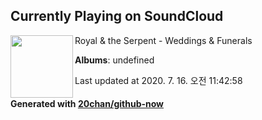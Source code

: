 ## Currently Playing on SoundCloud

[<img align="left" width="100" src="https://i1.sndcdn.com/artworks-000510057018-xzalyk-t120x120.jpg">](https://soundcloud.com/royalandtheserpent/weddings-funerals)

Royal & the Serpent - Weddings & Funerals

**Albums**: undefined

Last updated at 2020. 7. 16. 오전 11:42:58

#### Generated with [20chan/github-now](https://github.com/20chan/github-now)


<!--
**20chan/20chan** is a ✨ _special_ ✨ repository because its `README.md` (this file) appears on your GitHub profile.

Here are some ideas to get you started:

- 🔭 I’m currently working on ...
- 🌱 I’m currently learning ...
- 👯 I’m looking to collaborate on ...
- 🤔 I’m looking for help with ...
- 💬 Ask me about ...
- 📫 How to reach me: ...
- 😄 Pronouns: ...
- ⚡ Fun fact: ...
-->
